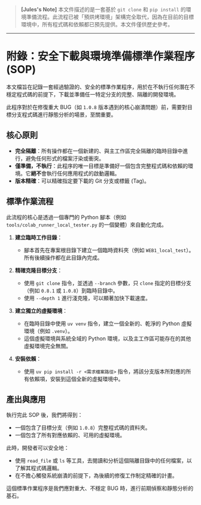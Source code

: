 > **[Jules's Note]**
> 本文件描述的是一套基於 `git clone` 和 `pip install` 的環境準備流程。此流程已被「預烘烤環境」架構完全取代，因為在目前的目標環境中，所有程式碼和依賴都已預先提供。本文件僅供歷史參考。

---

# 附錄：安全下載與環境準備標準作業程序 (SOP)

本文檔旨在記錄一套經過驗證的、安全的標準作業程序，用於在不執行任何潛在不穩定程式碼的前提下，下載並準備任一特定分支的完整、隔離的開發環境。

此程序對於在修復重大 BUG（如 `1.0.8` 版本遇到的核心崩潰問題）前，需要對目標分支程式碼進行靜態分析的場景，至關重要。

## 核心原則

- **完全隔離**：所有操作都在一個新建的、與主工作區完全隔離的臨時目錄中進行，避免任何形式的檔案汙染或衝突。
- **僅準備，不執行**：此程序的唯一目標是準備好一個包含完整程式碼和依賴的環境。它**絕不**會執行任何應用程式的啟動邏輯。
- **版本精確**：可以精確指定要下載的 Git 分支或標籤 (Tag)。

## 標準作業流程

此流程的核心是透過一個專門的 Python 腳本（例如 `tools/colab_runner_local_tester.py` 的一個變體）來自動化完成。

1.  **建立臨時工作目錄**：
    - 腳本首先在專案根目錄下建立一個臨時資料夾（例如 `WEB1_local_test`）。所有後續操作都在此目錄內完成。

2.  **精確克隆目標分支**：
    - 使用 `git clone` 指令，並透過 `--branch` 參數，只 `clone` 指定的目標分支（例如 `0.8.1` 或 `1.0.8`）到臨時目錄中。
    - 使用 `--depth 1` 進行淺克隆，可以顯著加快下載速度。

3.  **建立獨立的虛擬環境**：
    - 在臨時目錄中使用 `uv venv` 指令，建立一個全新的、乾淨的 Python 虛擬環境（例如 `.venv`）。
    - 這個虛擬環境與系統全域的 Python 環境，以及主工作區可能存在的其他虛擬環境完全無關。

4.  **安裝依賴**：
    - 使用 `uv pip install -r <需求檔案路徑>` 指令，將該分支版本所對應的所有依賴項，安裝到這個全新的虛擬環境中。

## 產出與應用

執行完此 SOP 後，我們將得到：

- 一個包含了目標分支（例如 `1.0.8`）完整程式碼的資料夾。
- 一個包含了所有對應依賴的、可用的虛擬環境。

此時，開發者可以安全地：
- 使用 `read_file` 或 `ls` 等工具，去閱讀和分析這個隔離目錄中的任何檔案，以了解其程式碼邏輯。
- 在不擔心觸發系統崩潰的前提下，為後續的修復工作制定精確的計畫。

這個標準作業程序是我們應對重大、不穩定 BUG 時，進行前期偵察和靜態分析的基石。
